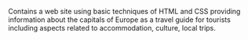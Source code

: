 Contains a web site using basic techniques of HTML and CSS providing information about the capitals of Europe as a travel guide for tourists including aspects related to accommodation, culture, local trips.
